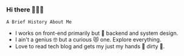 ### Hi there 👋👋👋

    A Brief History About Me

- I works on front-end primarily but 🫶 backend and system design.
- I ain't a genius 🤓 but a curious 😻 one. Explore everything. 
- Love to read tech blog and gets my just my hands 🤚 dirty 🧼.

<!--
**a45b/a45b** is a ✨ _special_ ✨ repository because its `README.md` (this file) appears on your GitHub profile.

Here are some ideas to get you started:

- 🔭 I’m currently working on ...
- 🌱 I’m currently learning ...
- 👯 I’m looking to collaborate on ...
- 🤔 I’m looking for help with ...
- 💬 Ask me about ...
- 📫 How to reach me: ...
- 😄 Pronouns: ...
- ⚡ Fun fact: ...
-->
